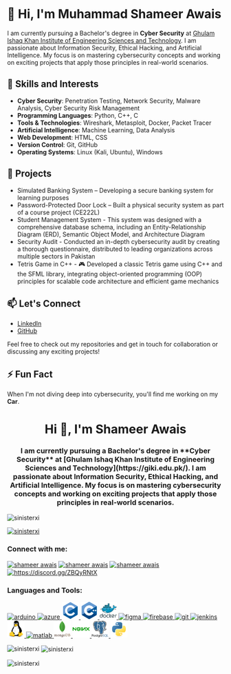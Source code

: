 # 👋 Hi, I'm Muhammad Shameer Awais

I am currently pursuing a Bachelor's degree in **Cyber Security** at [Ghulam Ishaq Khan Institute of Engineering Sciences and Technology](https://giki.edu.pk/). I am passionate about Information Security, Ethical Hacking, and Artificial Intelligence. My focus is on mastering cybersecurity concepts and working on exciting projects that apply those principles in real-world scenarios.

## 🚀 Skills and Interests
- **Cyber Security**: Penetration Testing, Network Security, Malware Analysis, Cyber Security Risk Management
- **Programming Languages**: Python, C++, C
- **Tools & Technologies**: Wireshark, Metasploit, Docker, Packet Tracer
- **Artificial Intelligence**: Machine Learning, Data Analysis
- **Web Development**: HTML, CSS
- **Version Control**: Git, GitHub
- **Operating Systems**: Linux (Kali, Ubuntu), Windows

## 🔐 Projects
- Simulated Banking System – Developing a secure banking system for learning purposes
- Password-Protected Door Lock – Built a physical security system as part of a course project (CE222L)
- Student Management System - This system was designed with a comprehensive database schema, including an Entity-Relationship Diagram (ERD), Semantic Object Model, and Architecture Diagram
- Security Audit -  Conducted an in-depth cybersecurity audit by creating a thorough questionnaire, distributed to leading organizations across multiple sectors in Pakistan
- Tetris Game in C++ - 🎮 Developed a classic Tetris game using C++ and the SFML library, integrating object-oriented programming (OOP) principles for scalable code architecture and efficient game mechanics



## 📫 Let's Connect
- [LinkedIn](https://www.linkedin.com/in/shameer-awais-b89239253/?originalSubdomain=pk)
- [GitHub](https://github.com/SinisterXI) 

Feel free to check out my repositories and get in touch for collaboration or discussing any exciting projects!

## ⚡ Fun Fact
When I'm not diving deep into cybersecurity, you'll find me working on my **Car**.
<h1 align="center">Hi 👋, I'm Shameer Awais</h1>
<h3 align="center">I am currently pursuing a Bachelor's degree in **Cyber Security** at [Ghulam Ishaq Khan Institute of Engineering Sciences and Technology](https://giki.edu.pk/). I am passionate about Information Security, Ethical Hacking, and Artificial Intelligence. My focus is on mastering cybersecurity concepts and working on exciting projects that apply those principles in real-world scenarios.</h3>

<p align="left"> <img src="https://komarev.com/ghpvc/?username=sinisterxi&label=Profile%20views&color=0e75b6&style=flat" alt="sinisterxi" /> </p>

<p align="left"> <a href="https://github.com/ryo-ma/github-profile-trophy"><img src="https://github-profile-trophy.vercel.app/?username=sinisterxi" alt="sinisterxi" /></a> </p>

<h3 align="left">Connect with me:</h3>
<p align="left">
<a href="https://linkedin.com/in/shameer awais" target="blank"><img align="center" src="https://raw.githubusercontent.com/rahuldkjain/github-profile-readme-generator/master/src/images/icons/Social/linked-in-alt.svg" alt="shameer awais" height="30" width="40" /></a>
<a href="https://fb.com/shameer awais" target="blank"><img align="center" src="https://raw.githubusercontent.com/rahuldkjain/github-profile-readme-generator/master/src/images/icons/Social/facebook.svg" alt="shameer awais" height="30" width="40" /></a>
<a href="https://www.youtube.com/c/shameer awais" target="blank"><img align="center" src="https://raw.githubusercontent.com/rahuldkjain/github-profile-readme-generator/master/src/images/icons/Social/youtube.svg" alt="shameer awais" height="30" width="40" /></a>
<a href="https://discord.gg/https://discord.gg/ZBQyRNtX" target="blank"><img align="center" src="https://raw.githubusercontent.com/rahuldkjain/github-profile-readme-generator/master/src/images/icons/Social/discord.svg" alt="https://discord.gg/ZBQyRNtX" height="30" width="40" /></a>
</p>

<h3 align="left">Languages and Tools:</h3>
<p align="left"> <a href="https://www.arduino.cc/" target="_blank" rel="noreferrer"> <img src="https://cdn.worldvectorlogo.com/logos/arduino-1.svg" alt="arduino" width="40" height="40"/> </a> <a href="https://azure.microsoft.com/en-in/" target="_blank" rel="noreferrer"> <img src="https://www.vectorlogo.zone/logos/microsoft_azure/microsoft_azure-icon.svg" alt="azure" width="40" height="40"/> </a> <a href="https://www.cprogramming.com/" target="_blank" rel="noreferrer"> <img src="https://raw.githubusercontent.com/devicons/devicon/master/icons/c/c-original.svg" alt="c" width="40" height="40"/> </a> <a href="https://www.w3schools.com/cpp/" target="_blank" rel="noreferrer"> <img src="https://raw.githubusercontent.com/devicons/devicon/master/icons/cplusplus/cplusplus-original.svg" alt="cplusplus" width="40" height="40"/> </a> <a href="https://www.docker.com/" target="_blank" rel="noreferrer"> <img src="https://raw.githubusercontent.com/devicons/devicon/master/icons/docker/docker-original-wordmark.svg" alt="docker" width="40" height="40"/> </a> <a href="https://www.figma.com/" target="_blank" rel="noreferrer"> <img src="https://www.vectorlogo.zone/logos/figma/figma-icon.svg" alt="figma" width="40" height="40"/> </a> <a href="https://firebase.google.com/" target="_blank" rel="noreferrer"> <img src="https://www.vectorlogo.zone/logos/firebase/firebase-icon.svg" alt="firebase" width="40" height="40"/> </a> <a href="https://git-scm.com/" target="_blank" rel="noreferrer"> <img src="https://www.vectorlogo.zone/logos/git-scm/git-scm-icon.svg" alt="git" width="40" height="40"/> </a> <a href="https://www.jenkins.io" target="_blank" rel="noreferrer"> <img src="https://www.vectorlogo.zone/logos/jenkins/jenkins-icon.svg" alt="jenkins" width="40" height="40"/> </a> <a href="https://www.linux.org/" target="_blank" rel="noreferrer"> <img src="https://raw.githubusercontent.com/devicons/devicon/master/icons/linux/linux-original.svg" alt="linux" width="40" height="40"/> </a> <a href="https://www.mathworks.com/" target="_blank" rel="noreferrer"> <img src="https://upload.wikimedia.org/wikipedia/commons/2/21/Matlab_Logo.png" alt="matlab" width="40" height="40"/> </a> <a href="https://www.mongodb.com/" target="_blank" rel="noreferrer"> <img src="https://raw.githubusercontent.com/devicons/devicon/master/icons/mongodb/mongodb-original-wordmark.svg" alt="mongodb" width="40" height="40"/> </a> <a href="https://www.nginx.com" target="_blank" rel="noreferrer"> <img src="https://raw.githubusercontent.com/devicons/devicon/master/icons/nginx/nginx-original.svg" alt="nginx" width="40" height="40"/> </a> <a href="https://www.postgresql.org" target="_blank" rel="noreferrer"> <img src="https://raw.githubusercontent.com/devicons/devicon/master/icons/postgresql/postgresql-original-wordmark.svg" alt="postgresql" width="40" height="40"/> </a> <a href="https://www.python.org" target="_blank" rel="noreferrer"> <img src="https://raw.githubusercontent.com/devicons/devicon/master/icons/python/python-original.svg" alt="python" width="40" height="40"/> </a> </p>

<p><img align="left" src="https://github-readme-stats.vercel.app/api/top-langs?username=sinisterxi&show_icons=true&locale=en&layout=compact" alt="sinisterxi" /></p>

<p>&nbsp;<img align="center" src="https://github-readme-stats.vercel.app/api?username=sinisterxi&show_icons=true&locale=en" alt="sinisterxi" /></p>

<p><img align="center" src="https://github-readme-streak-stats.herokuapp.com/?user=sinisterxi&" alt="sinisterxi" /></p>
